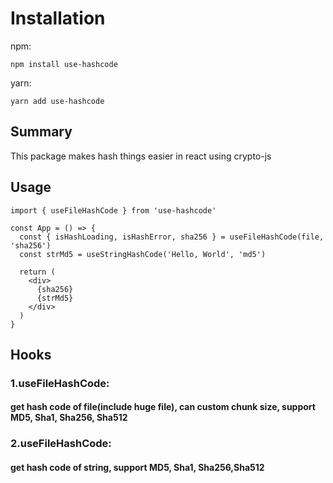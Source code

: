 # Installation

npm:

````shell
npm install use-hashcode
````

yarn:

````shell
yarn add use-hashcode
````

## Summary

This package makes hash things easier in react using crypto-js

## Usage

````tsx
import { useFileHashCode } from 'use-hashcode'

const App = () => {
  const { isHashLoading, isHashError, sha256 } = useFileHashCode(file, 'sha256')
  const strMd5 = useStringHashCode('Hello, World', 'md5')

  return (
    <div>
      {sha256}
      {strMd5}
    </div>
  )
}
````

## Hooks

### 1.useFileHashCode:

#### get hash code of file(include huge file), can custom chunk size, support MD5, Sha1, Sha256, Sha512

### 2.useFileHashCode:

#### get hash code of string, support MD5, Sha1, Sha256,Sha512